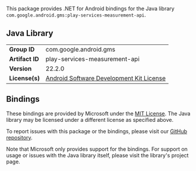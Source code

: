 This package provides .NET for Android bindings for the Java library `com.google.android.gms:play-services-measurement-api`.

## Java Library

| | |
|-|-|
| **Group ID** | com.google.android.gms |
| **Artifact ID** | play-services-measurement-api |
| **Version** | 22.2.0 |
| **License(s)** | [Android Software Development Kit License](https://developer.android.com/studio/terms.html) |

## Bindings

These bindings are provided by Microsoft under the [MIT License](https://opensource.org/licenses/MIT). The Java
library may be licensed under a different license as specified above.

To report issues with this package or the bindings, please visit our [GitHub repository](https://aka.ms/android-libraries).

Note that Microsoft only provides support for the bindings. For support on
usage or issues with the Java library itself, please visit the library's project page.
